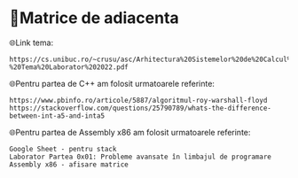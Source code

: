# 🦆Matrice de adiacenta
🌐Link tema:
```
https://cs.unibuc.ro/~crusu/asc/Arhitectura%20Sistemelor%20de%20Calcul%20(ASC)%20-%20Tema%20Laborator%202022.pdf
```
🌐Pentru partea de C++ am folosit urmatoarele referinte:
```
https://www.pbinfo.ro/articole/5887/algoritmul-roy-warshall-floyd
https://stackoverflow.com/questions/25790789/whats-the-difference-between-int-a5-and-inta5

```


🌐Pentru partea de Assembly x86 am folosit urmatoarele referinte:
```
Google Sheet - pentru stack
Laborator Partea 0x01: Probleme avansate în limbajul de programare Assembly x86 - afisare matrice

```


